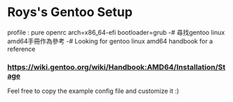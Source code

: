 # Roys's Gentoo Setup
profile : pure openrc 
arch=x86_64-efi
bootloader=grub
-# 尋找gentoo linux amd64手冊作為參考
-# Looking for gentoo linux amd64 handbook for a reference
### https://wiki.gentoo.org/wiki/Handbook:AMD64/Installation/Stage
Feel free to copy the example config file and customize it :)
